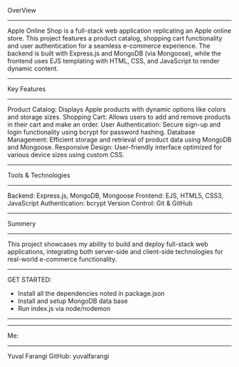 
OverView
*******************
Apple Online Shop is a full-stack web application replicating an Apple online store. 
This project features a product catalog, shopping cart functionality 
and user authentication for a seamless e-commerce experience. 
The backend is built with Express.js and MongoDB (via Mongoose), 
while the frontend uses EJS templating with HTML, CSS, and JavaScript to render dynamic content.


**********************
Key Features
**********************
Product Catalog: Displays Apple products with dynamic options like colors and storage sizes.
Shopping Cart: Allows users to add and remove products in their cart and make an order.
User Authentication: Secure sign-up and login functionality using bcrypt for password hashing.
Database Management: Efficient storage and retrieval of product data using MongoDB and Mongoose.
Responsive Design: User-friendly interface optimized for various device sizes using custom CSS.

**********************
Tools & Technologies
**********************
Backend: Express.js, MongoDB, Mongoose
Frontend: EJS, HTML5, CSS3, JavaScript
Authentication: bcrypt
Version Control: Git & GitHub

**********************
Summery
**********************
This project showcases my ability to build and deploy full-stack web applications, 
integrating both server-side and client-side technologies for real-world e-commerce functionality.

-----------------------------------------------------

GET STARTED:
- Install all the dependencies noted in package.json
- Install and setup MongoDB data base
- Run index.js via node/nodemon

-----------------------------------------------------

**********************
Me:
**********************
Yuval Farangi
GitHub: yuvalfarangi
